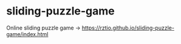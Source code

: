 # sliding-puzzle-game
Online sliding puzzle game ->  https://rztio.github.io/sliding-puzzle-game/index.html
